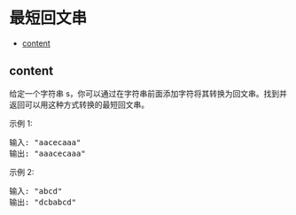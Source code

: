 # 最短回文串

- [content](#content)

## content
给定一个字符串 s，你可以通过在字符串前面添加字符将其转换为回文串。找到并返回可以用这种方式转换的最短回文串。

示例 1:
<pre>
输入: "aacecaaa"
输出: "aaacecaaa"
</pre>


示例 2:
<pre>
输入: "abcd"
输出: "dcbabcd"
</pre>
